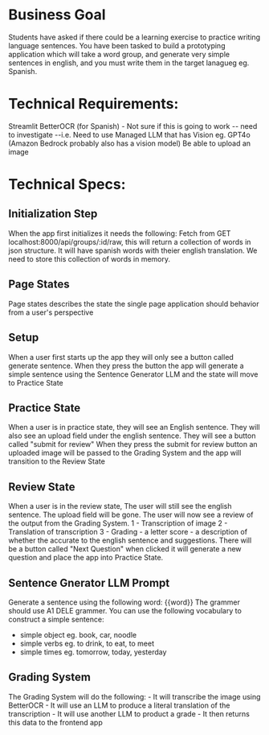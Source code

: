 # Business Goal 
Students have asked if there could be a learning exercise to practice writing language sentences.
You have been tasked to build a prototyping application which will take a word group, and generate very simple sentences in english, and you must write them in the target lanagueg eg. Spanish.


# Technical Requirements:
Streamlit
BetterOCR (for Spanish) - Not sure if this is going to work -- need to investigate
--i.e. Need to use Managed LLM that has Vision eg. GPT4o (Amazon Bedrock probably also has a vision model)
Be able to upload an image



# Technical Specs:

## Initialization Step
When the app first initializes it needs the following:
Fetch from GET localhost:8000/api/groups/:id/raw, this will return a collection of words in json structure. It will have spanish words with theier english translation. We need to store this collection of words in memory.

## Page States
Page states describes the state the single page application should behavior from a user's perspective


## Setup
When a user first starts up the app they will only see a button called generate sentence.
When they press the button the app will generate a simple sentence using the Sentence Generator LLM and the state will move to Practice State

## Practice State
When a user is in practice state,
they will see an English sentence.
They will also see an upload field under the english sentence.
They will see a button called "submit for review"
When they press the submit for review button an uploaded image
will be passed to the Grading System and the app will transition to the Review State


## Review State
When a user is in the review state,
The user will still see the english sentence.
The upload field will be gone.
The user will now see a review of the output from the Grading System.
1 - Transcription of image
2 - Translation of transcription
3 - Grading
    - a letter score
    - a description of whether the accurate to the english sentence and suggestions.
There will be a button called "Next Question" when clicked
it will generate a new question and place the app into Practice State.


## Sentence Gnerator LLM Prompt
Generate a sentence using the following word: {{word}}
The grammer should use A1 DELE grammer.
You can use the following vocabulary to construct a simple sentence:
- simple object eg. book, car, noodle
- simple verbs eg. to drink, to eat, to meet
- simple times eg. tomorrow, today, yesterday

 
## Grading System
The Grading System will do the following:
    - It will transcribe the image using BetterOCR
    - It will use an LLM to produce a literal translation of the transcription
    - It will use another LLM to product a grade
    - It then returns this data to the frontend app






